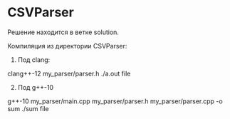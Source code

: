# CSVParser

Решение находится в ветке solution.

Компиляция из директории CSVParser:

1) Под clang:

clang++-12 my_parser/parser.h
./a.out file

2) Под g++-10

g++-10 my_parser/main.cpp my_parser/parser.h my_parser/parser.cpp -o sum
./sum file
